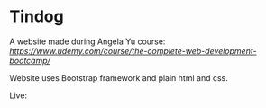# Tindog
A website made during Angela Yu course: *https://www.udemy.com/course/the-complete-web-development-bootcamp/*

Website uses Bootstrap framework and plain html and css.

Live: 